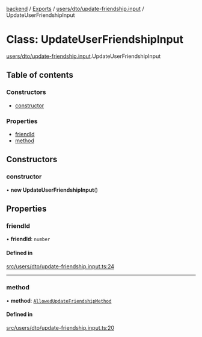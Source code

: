 [backend](../README.md) / [Exports](../modules.md) / [users/dto/update-friendship.input](../modules/users_dto_update_friendship_input.md) / UpdateUserFriendshipInput

# Class: UpdateUserFriendshipInput

[users/dto/update-friendship.input](../modules/users_dto_update_friendship_input.md).UpdateUserFriendshipInput

## Table of contents

### Constructors

- [constructor](users_dto_update_friendship_input.UpdateUserFriendshipInput.md#constructor)

### Properties

- [friendId](users_dto_update_friendship_input.UpdateUserFriendshipInput.md#friendid)
- [method](users_dto_update_friendship_input.UpdateUserFriendshipInput.md#method)

## Constructors

### constructor

• **new UpdateUserFriendshipInput**()

## Properties

### friendId

• **friendId**: `number`

#### Defined in

[src/users/dto/update-friendship.input.ts:24](https://github.com/GQDeltex/ft_transcendence/blob/main/backend/src/users/dto/update-friendship.input.ts#L24)

___

### method

• **method**: [`AllowedUpdateFriendshipMethod`](../enums/users_dto_update_friendship_input.AllowedUpdateFriendshipMethod.md)

#### Defined in

[src/users/dto/update-friendship.input.ts:20](https://github.com/GQDeltex/ft_transcendence/blob/main/backend/src/users/dto/update-friendship.input.ts#L20)

